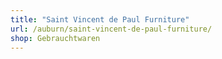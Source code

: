 ```yaml
---
title: "Saint Vincent de Paul Furniture"
url: /auburn/saint-vincent-de-paul-furniture/
shop: Gebrauchtwaren
---
```

